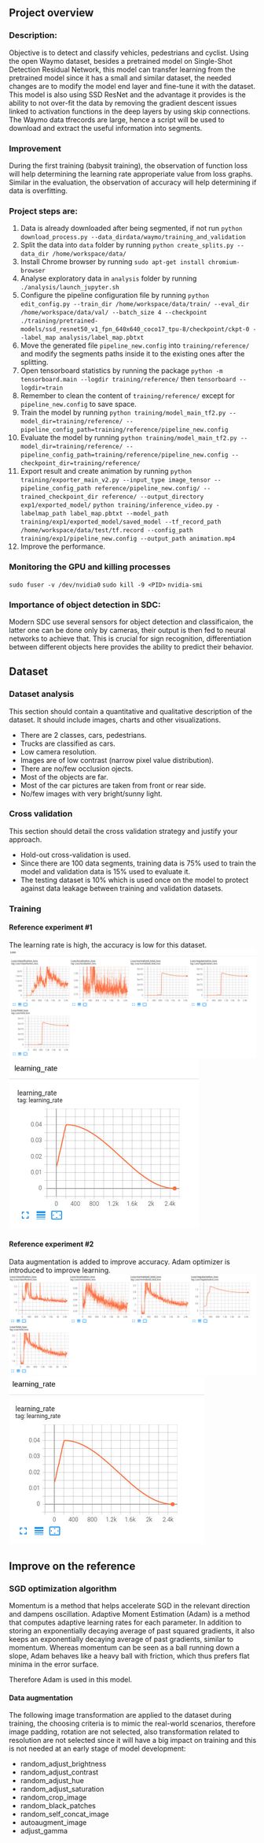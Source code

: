 ## Project overview
### Description:
Objective is to detect and classify vehicles, pedestrians and cyclist.
Using the open Waymo dataset, besides a pretrained model on Single-Shot Detection Residual Network, this model can transfer learning from the pretrained model since it has a small and similar dataset, the needed changes are to modify the model end layer and fine-tune it with the dataset.
This model is also using SSD ResNet and the advantage it provides is the ability to not over-fit the data by removing the gradient descent issues linked to activation functions in the deep layers by using skip connections.
The Waymo data tfrecords are large, hence a script will be used to download and extract the useful information into segments.

### Improvement
During the first training (babysit training), the observation of function loss will help determining the learning rate approperiate value from loss graphs.
Similar in the evaluation, the observation of accuracy will help determining if data is overfitting.

### Project steps are:
1. Data is already downloaded after being segmented, if not run
`python download_process.py --data_dirdata/waymo/training_and_validation`
2. Split the data into `data` folder by running
`python create_splits.py --data_dir /home/workspace/data/`
3. Install Chrome browser by running
`sudo apt-get install chromium-browser`
4. Analyse exploratory data in `analysis` folder by running
`./analysis/launch_jupyter.sh`
5. Configure the pipeline configuration file by running
`python edit_config.py --train_dir /home/workspace/data/train/ --eval_dir /home/workspace/data/val/ --batch_size 4 --checkpoint ./training/pretrained-models/ssd_resnet50_v1_fpn_640x640_coco17_tpu-8/checkpoint/ckpt-0 --label_map analysis/label_map.pbtxt`
6. Move the generated file `pipeline_new.config` into `training/reference/` and modify the segments paths inside it to the existing ones after the splitting.
7. Open tensorboard statistics by running the package
`python -m tensorboard.main --logdir training/reference/` then `tensorboard --logdir=train`
8. Remember to clean the content of `training/reference/` except for `pipeline_new.config` to save space.
9. Train the model by running
`python training/model_main_tf2.py --model_dir=training/reference/ --pipeline_config_path=training/reference/pipeline_new.config`
10. Evaluate the model by running
`python training/model_main_tf2.py --model_dir=training/reference/ --pipeline_config_path=training/reference/pipeline_new.config --checkpoint_dir=training/reference/`
11. Export result and create animation by running
`python training/exporter_main_v2.py --input_type image_tensor --pipeline_config_path reference/pipeline_new.config/ --trained_checkpoint_dir reference/ --output_directory exp1/exported_model/`
`python training/inference_video.py -labelmap_path label_map.pbtxt --model_path training/exp1/exported_model/saved_model --tf_record_path /home/workspace/data/test/tf.record --config_path training/exp1/pipeline_new.config --output_path animation.mp4`
12. Improve the performance.

### Monitoring the GPU and killing processes
`sudo fuser -v /dev/nvidia0`
`sudo kill -9 <PID>`
`nvidia-smi`

### Importance of object detection in SDC:
Modern SDC use several sensors for object detection and classificaion, the latter one can be done only by cameras, their output is then fed to neural networks to achieve that.
This is crucial for sign recognition, differentiation between different objects here provides the ability to predict their behavior.

## Dataset
### Dataset analysis
This section should contain a quantitative and qualitative description of the dataset. It should include images, charts and other visualizations.
- There are 2 classes, cars, pedestrians.
- Trucks are classified as cars.
- Low camera resolution.
- Images are of low contrast (narrow pixel value distribution).
- There are no/few occlusion ojects.
- Most of the objects are far.
- Most of the car pictures are taken from front or rear side.
- No/few images with very bright/sunny light.

### Cross validation
This section should detail the cross validation strategy and justify your approach.
- Hold-out cross-validation is used.
- Since there are 100 data segments, training data is 75% used to train the model and validation data is 15% used to evaluate it.
- The testing dataset is 10% which is used once on the model to protect against data leakage between training and validation datasets.

### Training
#### Reference experiment #1
The learning rate is high, the accuracy is low for this dataset.
<img src="training/exp0/exp1_loss.png"/>
<img src="training/exp0/exp1_lr.png"/>

#### Reference experiment #2
Data augmentation is added to improve accuracy. Adam optimizer is introduced to improve learning.
<img src="training/exp1/exp2_loss.png"/>
<img src="training/exp1/exp2_lr.png"/>

## Improve on the reference
### SGD optimization algorithm
Momentum is a method that helps accelerate SGD in the relevant direction and dampens oscillation.
Adaptive Moment Estimation (Adam) is a method that computes adaptive learning rates for each parameter. In addition to storing an exponentially decaying average of past squared gradients, it also keeps an exponentially decaying average of past gradients, similar to momentum. Whereas momentum can be seen as a ball running down a slope, Adam behaves like a heavy ball with friction, which thus prefers flat minima in the error surface.

Therefore Adam is used in this model.

#### Data augmentation
The following image transformation are applied to the dataset during training, the choosing criteria is to mimic the real-world scenarios, therefore image padding, rotation are not selected, also transformation related to resolution are not selected since it will have a big impact on training and this is not needed at an early stage of model development:
- random_adjust_brightness
- random_adjust_contrast
- random_adjust_hue
- random_adjust_saturation
- random_crop_image
- random_black_patches
- random_self_concat_image
- autoaugment_image
- adjust_gamma
